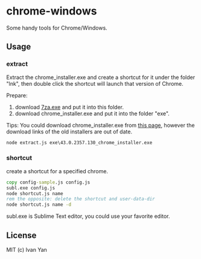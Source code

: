 # chrome-windows

Some handy tools for Chrome/Windows.

## Usage

### extract

Extract the chrome_installer.exe and create a shortcut for it under the folder
"lnk", then double click the shortcut will launch that version of Chrome.

Prepare:

1. download [7za.exe](http://www.7-zip.org/download.html) and put it into this folder.
1. download chrome_installer.exe and put it into the folder "exe".

Tips: You could download chrome_installer.exe from
[this page](http://www.geocities.jp/ecvcn/exam/chrome_installer.html),
however the download links of the old installers are out of date.

```bat
node extract.js exe\43.0.2357.130_chrome_installer.exe
```

### shortcut

create a shortcut for a specified chrome.

```bat
copy config-sample.js config.js
subl.exe config.js
node shortcut.js name
rem the opposite: delete the shortcut and user-data-dir
node shortcut.js name -d
```

subl.exe is Sublime Text editor, you could use your favorite editor.

## License

MIT (c) Ivan Yan
